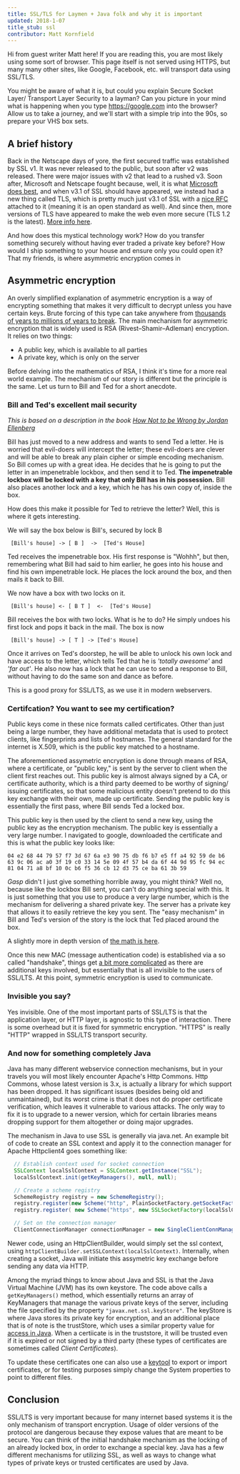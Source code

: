 ```yaml
---
title: SSL/TLS for Laymen + Java folk and why it is important
updated: 2018-1-07
title_stub: ssl
contributor: Matt Kornfield
---
```


Hi from guest writer Matt here! If you are reading this, you are most likely using some sort of browser. This page itself is not served using HTTPS, but many many other sites, like Google, Facebook, etc. will transport data using SSL/TLS.

You might be aware of what it is, but could you explain Secure Socket Layer/ Transport Layer Security to a layman? Can you picture in your mind what is happening when you type https://google.com into the browser? Allow us to take a journey, and we'll start with a simple trip into the 90s, so prepare your VHS box sets.

## A brief history

Back in the Netscape days of yore, the first secured traffic was established by SSL v1. It was never released to the public, but soon after v2 was released. There were major issues with v2 that lead to a rushed v3. Soon after, Microsoft and Netscape fought because, well, it is what [Microsoft does best][Microsoft_netscape_fight], and when v3.1 of SSL should have appeared, we instead had a new thing called TLS, which is pretty much just v3.1 of SSL with a [nice RFC][TLS_rfc] attached to it (meaning it is an open standard as well). And since then, more versions of TLS have appeared to make the web even more secure (TLS 1.2 is the latest). [More info here][TLS_vs_SSL].

And how does this mystical technology work? How do you transfer something securely without having ever traded a private key before? How would I ship something to your house and ensure only you could open it? That my friends, is where asymmetric encryption comes in

## Asymmetric encryption

An overly simplified explanation of asymmetric encryption is a way of encrypting something that makes it very difficult to decrypt unless you have certain keys. Brute forcing of this type can take anywhere from [thousands of years to millions of years to break][decrypting_rsa]. The main mechanism for asymmetric encryption that is widely used is RSA (Rivest–Shamir–Adleman) encryption. It relies on two things:

* A public key, which is available to all parties
* A private key, which is only on the server

Before delving into the mathematics of RSA, I think it's time for a more real world example. The mechanism of our story is different but the principle is the same. Let us turn to Bill and Ted for a short anecdote.

### Bill and Ted's excellent mail security

_This is based on a description in the book [How Not to be Wrong by Jordan Ellenberg][how_not_to_be_wrong]_

Bill has just moved to a new address and wants to send Ted a letter. He is worried that evil-doers will intercept the letter; these evil-doers are clever and will be able to break any plain cipher or simple encoding mechanism. So Bill comes up with a great idea. He decides that he is going to put the letter in an impenetrable lockbox, and then send it to Ted. **The impenetrable lockbox will be locked with a key that only Bill has in his possession.** Bill also places another lock and a key, which he has his own copy of, inside the box.

How does this make it possible for Ted to retrieve the letter? Well, this is where it gets interesting.

We will say the box below is Bill's, secured by lock B

```
 [Bill's house] -> [ B ]  ->  [Ted's House]
```

Ted receives the impenetrable box. His first response is "Wohhh", but then, remembering what Bill had said to him earlier, he goes into his house and find his own impenetrable lock. He places the lock around the box, and then mails it back to Bill.

We now have a box with two locks on it.

```
 [Bill's house] <- [ B T ]  <-  [Ted's House]
```

Bill receives the box with two locks. What is he to do? He simply undoes his first lock and pops it back in the mail. The box is now

```
 [Bill's house] -> [ T ] -> [Ted's House]
```

Once it arrives on Ted's doorstep, he will be able to unlock his own lock and have access to the letter, which tells Ted that he is _'totally awesome'_ and _'far out'_. He also now has a lock that he can use to send a response to Bill, without having to do the same son and dance as before.

This is a good proxy for SSL/LTS, as we use it in modern webservers.

### Certifcation? You want to see my certification?

Public keys come in these nice formats called certificates. Other than just being a large number, they have additional metadata that is used to protect clients, like fingerprints and lists of hostnames. The general standard for the internet is X.509, which is the public key matched to a hostname.

The aforementioned assymetric encryption is done through means of RSA, where a certificate, or "public key," is sent by the server to client when the client first reaches out. This public key is almost always signed by a CA, or certificate authority, which is a third party deemed to be worthy of signing/ issuing certificates, so that some malicious entity doesn't pretend to do this key exchange with their own, made up certificate. Sending the public key is essentially the first pass, where Bill sends Ted a locked box.

This public key is then used by the client to send a new key, using the public key as the encryption mechanism. The public key is essentially a very large number. I navigated to google, downloaded the certificate and this is what the public key looks like:

```
04 e2 68 44 79 57 f7 3d 67 6a e3 90 75 db f6 b7 e5 ff a4 92 59 de b6 63 9c 06 ac a0 3f 19 c0 33 14 5e 09 4f 57 b4 da 6f 44 9d 95 fc 94 ec 81 04 71 a8 bf 10 0c b6 f5 36 cb 12 d3 75 ce ba 61 3b 59
```

*Gasp* didn't I just give something horrible away, you might think? Well no, because like the lockbox Bill sent, you can't do anything special with this. It is just something that you use to produce a very large number, which is the mechanism for delivering a shared private key. The server has a private key that allows it to easily retrieve the key you sent. The "easy mechanism" in Bill and Ted's version of the story is the lock that Ted placed around the box.

A slightly more in depth version of [the math is here][ssl_initial_connection_explained].

Once this new MAC (message authentication code) is established via a so called "handshake", things get [a bit more complicated][tls_complications] as there are additional keys involved, but essentially that is all invisible to the users of SSL/LTS. At this point, symmetric encryption is used to communicate.

### Invisible you say?

Yes invisible. One of the most important parts of SSL/LTS is that the application layer, or HTTP layer, is agnostic to this type of interaction. There is some overhead but it is fixed for symmetric encryption. "HTTPS" is really "HTTP" wrapped in SSL/LTS transport security.

### And now for something completely Java

Java has many different webservice connection mechanisms, but in your travels you will most likely encounter Apache's Http Commons. Http Commons, whose latest version is 3.x, is actually a library for which support has been dropped. It has significant issues (besides being old and unmaintained), but its worst crime is that it does not do proper certificate verification, which leaves it vulnerable to various attacks. The only way to fix it is to upgrade to a newer version, which for certain libraries means dropping support for them altogether or doing major upgrades.

The mechanism in Java to use SSL is generally via java.net. An example bit of code to create an SSL context and apply it to the connection manager for Apache Httpclient4 goes something like:


```java
  // Establish context used for socket connection
  SSLContext localSslContext = SSLContext.getInstance("SSL");
  localSslContext.init(getKeyManagers(), null, null);

  // Create a scheme registry
  SchemeRegistry registry = new SchemeRegistry();
  registry.register(new Scheme("http", PlainSocketFactory.getSocketFactory(), 80));
  registry.register( new Scheme("https", new SSLSocketFactory(localSslContext), 443));

  // Set on the connection manager
  ClientConnectionManager connectionManager = new SingleClientConnManager(schemeRegistry);

 ```

Newer code, using an HttpClientBuilder, would simply set the ssl context, using `httpClientBuilder.setSSLContext(localSslContext)`. Internally, when creating a socket, Java will initiate this assymetric key exchange before sending any data via HTTP.

Among the myriad things to know about Java and SSL is that the Java Virtual Machine (JVM) has its own keystore. The code above calls a `getKeyManagers()` method, which essentially returns an array of KeyManagers that manage the various private keys of the server, including the file specified by the property `"javax.net.ssl.keyStore"`. The keyStore is where Java stores its private key for encryption, and an additional place that is of note is the trustStore, which uses a similar property value for [access in Java][keystore_trustore]. When a certiicate is in the truststore, it will be trusted even if it is expired or not signed by a third party (these types of certificates are sometimes called _Client Certificates_).

To update these certificates one can also use a [keytool][keytool] to export or import certificates, or for testing purposes simply change the System properties to point to different files.

## Conclusion

SSL/LTS is very important because for many internet based systems it is the only mechanism of transport encryption. Usage of older versions of the protocol are dangerous because they expose values that are meant to be secure. You can think of the initial handshake mechanism as the locking of an already locked box, in order to exchange a special key. Java has a few different mechanisms for utilizing SSL, as well as ways to change what types of private keys or trusted certificates are used by Java.

[how_not_to_be_wrong]: https://www.amazon.com/How-Not-Be-Wrong-Mathematical/dp/0143127535
[nice_little_timeline]: https://www.feistyduck.com/ssl-tls-and-pki-history/
[ssl_initial_connection_explained]: https://security.stackexchange.com/questions/6290/how-is-it-possible-that-people-observing-an-https-connection-being-established-w
[TLS_vs_SSL]: https://security.stackexchange.com/questions/5126/whats-the-difference-between-ssl-tls-and-https
[TLS_rfc]: https://tools.ietf.org/html/rfc2246
[Microsoft_netscape_fight]: http://tim.dierks.org/2014/05/security-standards-and-name-changes-in.html
[decrypting_rsa]: https://www.digicert.com/TimeTravel/math.htm
[tls_complications]: https://crypto.stackexchange.com/questions/1139/what-is-the-purpose-of-four-different-secrets-shared-by-client-and-server-in-ssl
[keystore_trustore]: https://stackoverflow.com/a/6341566
[keytool]: https://docs.oracle.com/javase/6/docs/technotes/tools/solaris/keytool.html
